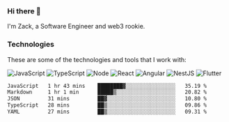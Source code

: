 ### Hi there 👋
I'm Zack, a Software Engineer and web3 rookie.

### Technologies
These are some of the technologies and tools that I work with:

![JavaScript](https://img.shields.io/badge/JavaScript-323330.svg?logo=javascript&logoColor=F7DF1E) 
![TypeScript](https://img.shields.io/badge/TypeScript-007ACC.svg?logo=typescript&logoColor=white) 
![Node](https://img.shields.io/badge/Node.js-43853D.svg?logo=node.js&logoColor=white)
![React](https://img.shields.io/badge/React-20232a.svg?logo=react&logoColor=61DAFB) 
![Angular](https://img.shields.io/badge/Angular-E23237.svg?logo=angularjs&logoColor=white)
![NestJS](https://img.shields.io/badge/NestJS-E0234E?logo=nestjs&logoColor=white)
![Flutter](https://img.shields.io/badge/Flutter-02569B.svg?logo=flutter&logoColor=white)

<!--START_SECTION:waka-->

```txt
JavaScript   1 hr 43 mins    ████████▓░░░░░░░░░░░░░░░░   35.19 %
Markdown     1 hr 1 min      █████▒░░░░░░░░░░░░░░░░░░░   20.82 %
JSON         31 mins         ██▓░░░░░░░░░░░░░░░░░░░░░░   10.80 %
TypeScript   28 mins         ██▒░░░░░░░░░░░░░░░░░░░░░░   09.86 %
YAML         27 mins         ██▒░░░░░░░░░░░░░░░░░░░░░░   09.31 %
```

<!--END_SECTION:waka-->
